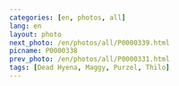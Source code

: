```yaml
---
categories: [en, photos, all]
lang: en
layout: photo
next_photo: /en/photos/all/P0000339.html
picname: P0000338
prev_photo: /en/photos/all/P0000331.html
tags: [Dead Hyena, Maggy, Purzel, Thilo]
---
```

